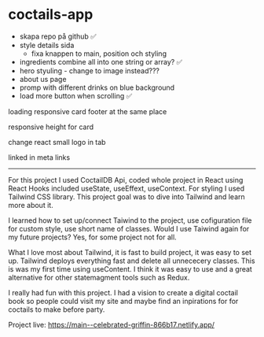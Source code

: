 # coctails-app

- skapa repo på github ✅
- style details sida
  - fixa knappen to main, position och styling
- ingredients combine all into one string or array? ✅
- hero styuling - change to image instead???
- about us page
- promp with different drinks on blue background
- load more button when scrolling ✅

loading
responsive card
footer at the same place

responsive height for card

change react small logo in tab

linked in meta links

---

For this project I used CoctailDB Api, coded whole project in React using React Hooks included useState, useEffext, useContext. For styling I used Tailwind CSS library. This project goal was to dive into Tailwind and learn more about it.

I learned how to set up/connect Taiwind to the project, use cofiguration file for custom style, use short name of classes. Would I use Taiwind again for my future projects? Yes, for some project not for all.

What I love most about Tailwind, it is fast to build project, it was easy to set up. Tailwind deploys everything fast and delete all unnececery classes. This is was my first time using useContent. I think it was easy to use and a great alternative for other statemagment tools such as Redux.

I really had fun with this project. I had a vision to create a digital coctail book so people could visit my site and maybe find an inpirations for for coctails to make before party.

Project live: https://main--celebrated-griffin-866b17.netlify.app/
